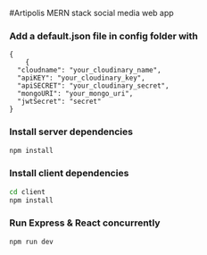 #Artipolis MERN stack social media web app

### Add a default.json file in config folder with

```
{
    {
  "cloudname": "your_cloudinary_name",
  "apiKEY": "your_cloudinary_key",
  "apiSECRET": "your_cloudinary_secret",
  "mongoURI": "your_mongo_uri",
  "jwtSecret": "secret"
}
```

### Install server dependencies

```bash
npm install
```

### Install client dependencies

```bash
cd client
npm install
```

### Run Express & React concurrently

```bash
npm run dev
```
